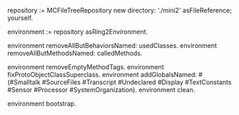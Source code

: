 repository := MCFileTreeRepository new
	directory: './mini2' asFileReference;
	yourself.
	
environment := repository asRing2Environment.		

environment removeAllButBehaviorsNamed: usedClasses.
environment removeAllButMethodsNamed: calledMethods.

environment removeEmptyMethodTags.
environment fixProtoObjectClassSuperclass.
environment addGlobalsNamed: #(#Smalltalk #SourceFiles #Transcript #Undeclared #Display #TextConstants  #Sensor #Processor #SystemOrganization).
environment clean.
	
environment bootstrap.



